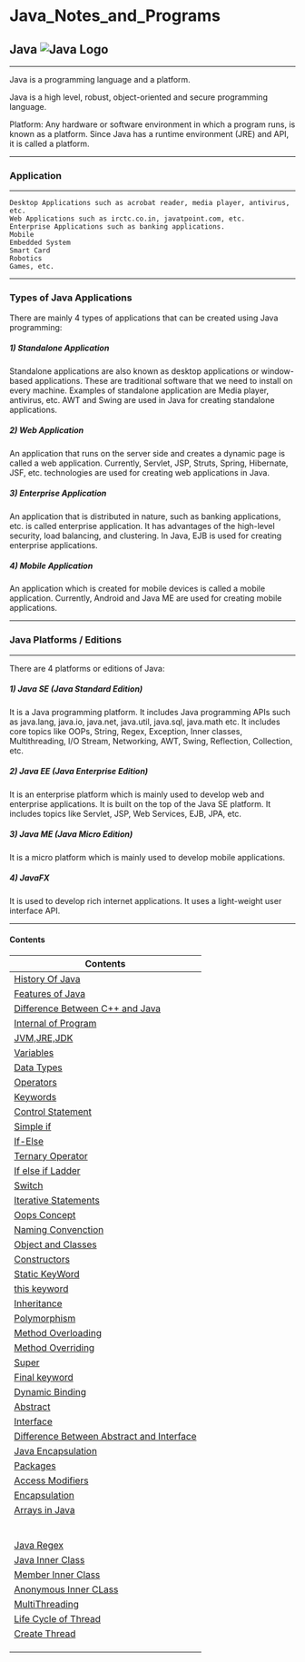 # Java_Notes_and_Programs


## Java    ![Java Logo](https://logos-download.com/wp-content/uploads/2016/10/Java_logo_icon.png)

-----------


Java is a programming language and a platform.

Java is a high level, robust, object-oriented and secure programming language.

Platform: Any hardware or software environment in which a program runs, is known as a platform. Since Java has a runtime environment (JRE) and API, it is called a platform.

------

### Application 

-------


    Desktop Applications such as acrobat reader, media player, antivirus, etc.
    Web Applications such as irctc.co.in, javatpoint.com, etc.
    Enterprise Applications such as banking applications.
    Mobile
    Embedded System
    Smart Card
    Robotics
    Games, etc.

--------

### Types of Java Applications

There are mainly 4 types of applications that can be created using Java programming:

##### 1) Standalone Application

Standalone applications are also known as desktop applications or window-based applications. These are traditional software that we need to install on every machine. Examples of standalone application are Media player, antivirus, etc. AWT and Swing are used in Java for creating standalone applications.

##### 2) Web Application

An application that runs on the server side and creates a dynamic page is called a web application. Currently, Servlet, JSP, Struts, Spring, Hibernate, JSF, etc. technologies are used for creating web applications in Java.

##### 3) Enterprise Application

An application that is distributed in nature, such as banking applications, etc. is called enterprise application. It has advantages of the high-level security, load balancing, and clustering. In Java, EJB is used for creating enterprise applications.

##### 4) Mobile Application

An application which is created for mobile devices is called a mobile application. Currently, Android and Java ME are used for creating mobile applications.

----------

### Java Platforms / Editions

-------

There are 4 platforms or editions of Java:
##### 1) Java SE (Java Standard Edition)

It is a Java programming platform. It includes Java programming APIs such as java.lang, java.io, java.net, java.util, java.sql, java.math etc. It includes core topics like OOPs, String, Regex, Exception, Inner classes, Multithreading, I/O Stream, Networking, AWT, Swing, Reflection, Collection, etc.

##### 2) Java EE (Java Enterprise Edition)

It is an enterprise platform which is mainly used to develop web and enterprise applications. It is built on the top of the Java SE platform. It includes topics like Servlet, JSP, Web Services, EJB, JPA, etc.

##### 3) Java ME (Java Micro Edition)

It is a micro platform which is mainly used to develop mobile applications.

##### 4) JavaFX

It is used to develop rich internet applications. It uses a light-weight user interface API.

-------


#### Contents
| Contents|
|---------|
|[History Of Java](https://github.com/connectaman/Java_Notes_and_Programs/blob/master/History.md)|
|[Features of Java](https://github.com/connectaman/Java_Notes_and_Programs/blob/master/Features.md)|
|[Difference Between C++ and Java](https://github.com/connectaman/Java_Notes_and_Programs/blob/master/Difference_Cpp_Java.md)|
|[Internal of Program](https://github.com/connectaman/Java_Notes_and_Programs/blob/master/internal_program.md)|
|[JVM,JRE,JDK](https://github.com/connectaman/Java_Notes_and_Programs/blob/master/JVM_JRE_JDK.md)|
|[Variables](https://github.com/connectaman/Java_Notes_and_Programs/tree/master/src/Variables)|
|[Data Types](https://github.com/connectaman/Java_Notes_and_Programs/tree/master/src/DataType)|
|[Operators](https://github.com/connectaman/Java_Notes_and_Programs/tree/master/src/Operators)|
|[Keywords](https://github.com/connectaman/Java_Notes_and_Programs/blob/master/src/Keywords/KeyWords.md)|
|[Control Statement](https://github.com/connectaman/Java_Notes_and_Programs/tree/master/src/Control_Statement)|
|[Simple if](https://github.com/connectaman/Java_Notes_and_Programs/tree/master/src/Control_Statement/SimpleIf)|
|[If-Else](https://github.com/connectaman/Java_Notes_and_Programs/tree/master/src/Control_Statement/ifelse)|
|[Ternary Operator](https://github.com/connectaman/Java_Notes_and_Programs/blob/master/src/Control_Statement/TernaryOperator/TernaryOperator.md)|
|[If else if Ladder](https://github.com/connectaman/Java_Notes_and_Programs/tree/master/src/Control_Statement/ifelseif)|
|[Switch](https://github.com/connectaman/Java_Notes_and_Programs/tree/master/src/Control_Statement/Switch)|
|[Iterative Statements](https://github.com/connectaman/Java_Notes_and_Programs/tree/master/src/IterativeStatements)|
|[Oops Concept](https://github.com/connectaman/Java_Notes_and_Programs/blob/master/src/OopsConcept/Oops.md)|
|[Naming Convenction](https://github.com/connectaman/Java_Notes_and_Programs/blob/master/src/OopsConcept/NamingConventions.md)|
|[Object and Classes](https://github.com/connectaman/Java_Notes_and_Programs/blob/master/src/OopsConcept/ObjectsandClasses.md)|
|[Constructors](https://github.com/connectaman/Java_Notes_and_Programs/blob/master/src/OopsConcept/Constructors.md)|
|[Static KeyWord](https://github.com/connectaman/Java_Notes_and_Programs/blob/master/src/OopsConcept/Static.md)|
|[this keyword](https://github.com/connectaman/Java_Notes_and_Programs/blob/master/src/OopsConcept/this.md)|
|[Inheritance](https://github.com/connectaman/Java_Notes_and_Programs/blob/master/src/Inheritance/Inheritance.md)|
|[Polymorphism](https://github.com/connectaman/Java_Notes_and_Programs/tree/master/src/Polymorphism)|
|[Method Overloading](https://github.com/connectaman/Java_Notes_and_Programs/blob/master/src/Polymorphism/MethodOverloading.md)|
|[Method Overriding](https://github.com/connectaman/Java_Notes_and_Programs/blob/master/src/Polymorphism/MethodOveriding.md)|
|[Super](https://github.com/connectaman/Java_Notes_and_Programs/blob/master/src/Polymorphism/super.md)|
|[Final keyword](https://github.com/connectaman/Java_Notes_and_Programs/blob/master/src/Polymorphism/final.md)|
|[Dynamic Binding](https://github.com/connectaman/Java_Notes_and_Programs/blob/master/src/Polymorphism/DynamicBinding.md)|
|[Abstract](https://github.com/connectaman/Java_Notes_and_Programs/blob/master/src/Abstraction/abstractClass.md)|
|[Interface](https://github.com/connectaman/Java_Notes_and_Programs/blob/master/src/Abstraction/Interface.md)|
|[Difference Between Abstract and Interface](https://github.com/connectaman/Java_Notes_and_Programs/blob/master/src/Abstraction/abstractvsinterface.md)|
|[Java Encapsulation](https://github.com/connectaman/Java_Notes_and_Programs/tree/master/src/Encapsulation)|
|[Packages](https://github.com/connectaman/Java_Notes_and_Programs/blob/master/src/Encapsulation/Package.md)|
|[Access Modifiers](https://github.com/connectaman/Java_Notes_and_Programs/blob/master/src/Encapsulation/AcessModifier.md)|
|[Encapsulation](https://github.com/connectaman/Java_Notes_and_Programs/blob/master/src/Encapsulation/Encapsulation.md)|
|[Arrays in Java](https://github.com/connectaman/Java_Notes_and_Programs/tree/master/src/Arrays)|
|[]()|
|[]()|
|[]()|
|[]()|
|[]()|
|[]()|
|[Java Regex](https://github.com/connectaman/Java_Notes_and_Programs/blob/master/src/Regex/Regex.md)|
|[Java Inner Class](https://github.com/connectaman/Java_Notes_and_Programs/blob/master/src/InnerClass/InnerClass.md)|
|[Member Inner Class](https://github.com/connectaman/Java_Notes_and_Programs/blob/master/src/InnerClass/MemberInner.md)|
|[Anonymous Inner CLass](https://github.com/connectaman/Java_Notes_and_Programs/blob/master/src/InnerClass/AnonymousInnerClass.md)|
|[MultiThreading](https://github.com/connectaman/Java_Notes_and_Programs/blob/master/src/Multithreading/multithreading.md)|
|[Life Cycle of Thread](https://github.com/connectaman/Java_Notes_and_Programs/blob/master/src/Multithreading/LifeCycle.md)|
|[Create Thread]()|
|[]()|
|[]()|
|[]()|




